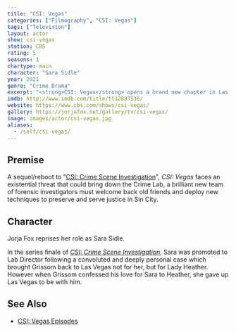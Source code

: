 ```yaml
---
title: "CSI: Vegas"
categories: ["Filmography", "CSI: Vegas"]
tags: ["Television"]
layout: actor
show: csi-vegas
station: CBS
rating: 5
seasons: 1
chartype: main
character: "Sara Sidle"
year: 2021
genre: "Crime Drama"
excerpt: "<strong>CSI: Vegas</strong> opens a brand new chapter in Las Vegas, the city where it all began."
imdb: http://www.imdb.com/title/tt12887536/
website: https://www.cbs.com/shows/csi-vegas/
gallery: https://jorjafox.net/gallery/tv/csi-vegas/
image: images/actor/csi-vegas.jpg
aliases:
  - /self/csi-vegas/
---
```


## Premise

A sequel/reboot to "[CSI: Crime Scene Investigation](/library/actor/csi/)", _CSI: Vegas_ faces an existential threat that could bring down the Crime Lab, a brilliant new team of forensic investigators must welcome back old friends and deploy new techniques to preserve and serve justice in Sin City.

## Character

Jorja Fox reprises her role as Sara Sidle.

In the series finale of _[CSI: Crime Scene Investigation](/library/actor/csi/)_, Sara was promoted to Lab Director following a convoluted and deeply personal case which brought Grissom back to Las Vegas not for her, but for Lady Heather. However when Grissom confessed his love for Sara to Heather, she gave up Las Vegas to be with him.

## See Also

* [CSI: Vegas Episodes](/library/actor/csi-vegas-episodes/)
